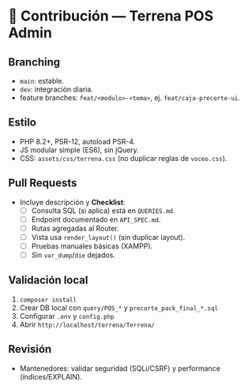 # 🤝 Contribución — Terrena POS Admin

## Branching
- `main`: estable.
- `dev`: integración diaria.
- feature branches: `feat/<modulo>-<tema>`, ej. `feat/caja-precorte-ui`.

## Estilo
- PHP 8.2+, PSR-12, autoload PSR-4.
- JS modular simple (ES6), sin jQuery.
- CSS: `assets/css/terrena.css` (no duplicar reglas de `voceo.css`).

## Pull Requests
- Incluye descripción y **Checklist**:
  - [ ] Consulta SQL (si aplica) está en `QUERIES.md`.
  - [ ] Endpoint documentado en `API_SPEC.md`.
  - [ ] Rutas agregadas al Router.
  - [ ] Vista usa `render_layout()` (sin duplicar layout).
  - [ ] Pruebas manuales básicas (XAMPP).
  - [ ] Sin `var_dump`/`die` dejados.

## Validación local
1. `composer install`
2. Crear DB local con `query/POS_*` y `precorte_pack_final_*.sql`
3. Configurar `.env` y `config.php`
4. Abrir `http://localhost/terrena/Terrena/`

## Revisión
- Mantenedores: validar seguridad (SQLi/CSRF) y performance (índices/EXPLAIN).